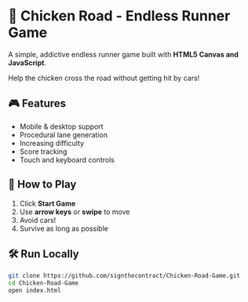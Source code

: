 # 🐔 Chicken Road - Endless Runner Game

A simple, addictive endless runner game built with **HTML5 Canvas and JavaScript**.

Help the chicken cross the road without getting hit by cars!

## 🎮 Features
- Mobile & desktop support
- Procedural lane generation
- Increasing difficulty
- Score tracking
- Touch and keyboard controls

## 🚀 How to Play
1. Click **Start Game**
2. Use **arrow keys** or **swipe** to move
3. Avoid cars!
4. Survive as long as possible


## 🛠️ Run Locally
```bash
git clone https://github.com/signthecontract/Chicken-Road-Game.git
cd Chicken-Road-Game
open index.html
